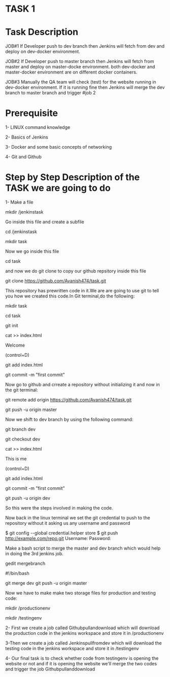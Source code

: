 # TASK 1

# Task Description

JOB#1
If Developer push to dev branch then Jenkins will fetch from dev and deploy on dev-docker environment.

JOB#2
If Developer push to master branch then Jenkins will fetch from master and deploy on master-docke environment.
both dev-docker and master-docker environment are on different docker containers.

JOB#3
Manually the QA team will check (test) for the website running in dev-docker environment. If it is running fine then Jenkins will merge the dev branch to master branch and trigger #job 2

# Prerequisite

1- LINUX command knowledge


2- Basics of Jenkins


3- Docker and some basic concepts of networking


4- Git and Github

# Step by Step Description of the TASK we are going to do

1- Make a file 



   mkdir /jenkinstask



Go inside this file and create a subfile


  cd /jenkinstask


  mkdir task



Now we go inside this file


  cd task


and now we do git clone to copy our github repsitory inside this file


  git clone https://github.com/Avanish474/task.git
  
  
This repository has prewritten code in it.We are are going to use git to tell you how we created this code.In Git terminal,do the following:


  mkdir task
  
  
  cd task
  
  
  git init
 
  
  cat >> index.html
  
  Welcome
  
  (control+D)
  
  
  git add index.html
  
  
  git commit -m "first commit"
  
  
Now go to github and crreate a repository without initializing it and now in the git terminal:
  
  
  git remote add origin  https://github.com/Avanish474/task.git
  
  
  git push -u origin master
  
  
Now we shift to dev branch by using the following command:
  
  
  git branch dev
  
  
  git checkout dev
  
  
  cat >> index.html
  
  This is me
  
  (control+D)
  
  
  
  git add index.html
  
  
  git commit -m "first commit"
  
  
  git push -u origin dev
  
  
So this were the steps involved in making the code.


Now back in the linux terminal we set the git credential to push to the repository without it asking us any username and password

   $ git config --global credential.helper store
   $ git push http://example.com/repo.git
   Username: <type your username>
   Password: <type your password>
   
   
Make a bash script to merge the master and dev branch which would help in doing the 3rd jenkins job.


gedit mergebranch


#!/bin/bash

git merge dev
git push -u origin master


Now we have to make make two storage files for production and testing code:

  mkdir /productionenv 

  mkdir /testingenv
  
  
 2-  First we create a job called Githubpullandownload  which will download the production code in the jenkins workspace and store it in /productionenv
 
 
 3-Then we create a job called Jenkinspullfromdev which will download the testing code in the jenkins workspace and store it in /testingenv
 
 
 4- Our final task is to check whether code from testingenv is opening the website or not and if it is opening the website we'll merge the two codes and trigger the job Githubpullanddownload
  
 





  
  
  
  
  

